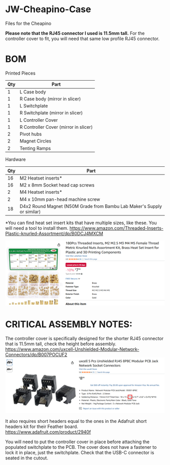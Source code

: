 # JW-Cheapino-Case
Files for the Cheapino

__Please note that the RJ45 connector I used is 11.5mm tall.__ For the controller cover to fit, you will need that same low profile RJ45 connector.

# BOM

Printed Pieces

| Qty | Part                                   |
| --- | -------------------------------------- |
|  1  | L Case body                            |
|  1  | R Case body (mirror in slicer)         |
|  1  | L Switchplate                          |
|  1  | R Switchplate (mirror in slicer)       |
|  1  | L Controller Cover                     |
|  1  | R Controller Cover (mirror in slicer)  |
|  2  | Pivot hubs                             |
|  2  | Magnet Circles                         |
|  2  | Tenting Ramps                          |


Hardware

| Qty  | Part                                                                     |
| ---- | ------------------------------------------------------------------------ |
|  16  | M2 Heatset inserts*                                                      |
|  16  | M2 x 8mm Socket head cap screws                                          |
|   2  | M4 Heatset inserts*                                                      |
|   2  | M4 x 10mm pan-head machine screw                                         |
|  18  | D4x2 Round Magnet (N50M Grade from Bambu Lab Maker's Supply or similar)  |

*You can find heat set insert kits that have multiple sizes, like these. You will need a tool to install them.
https://www.amazon.com/Threaded-Inserts-Plastic-knurled-Assortment/dp/B0DCJ4MXCM

![](Assorted%20Heat%20Set%20Insert%20Img.png)


# CRITICAL ASSEMBLY NOTES:
The controller cover is specifically designed for the shorter RJ45 connector that is 11.5mm tall, check the height before assembly.
https://www.amazon.com/uxcell-Unshielded-Modular-Network-Connectors/dp/B007POCUF2
![](RJ45%20Size%20Img.png)


It also requires short headers equal to the ones in the Adafruit short headers kit for their Feather board.
https://www.adafruit.com/product/2940f

You will need to put the controller cover in place before attaching the populated switchplate to the PCB. The cover does not have a fastener to lock it in place, just the switchplate.
Check that the USB-C connector is seated in the cutout.

